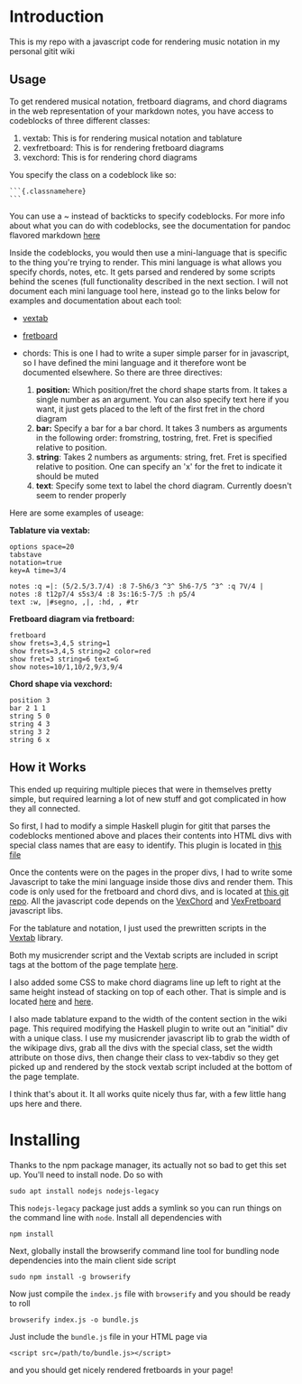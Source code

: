 # Introduction

This is my repo with a javascript code for rendering music notation in my
personal gitit wiki 

## Usage

To get rendered musical notation, fretboard diagrams, and chord diagrams in the
web representation of your markdown notes, you have access to codeblocks of three
different classes:

1) vextab: This is for rendering musical notation and tablature
2) vexfretboard: This is for rendering fretboard diagrams
3) vexchord: This is for rendering chord diagrams

You specify the class on a codeblock like so:

~~~~~~~~~~~~~
```{.classnamehere}
```
~~~~~~~~~~~~~

You can use a ~ instead of backticks to specify codeblocks. For more info about
what you can do with codeblocks, see the documentation for pandoc flavored
markdown  [here](https://pandoc.org/MANUAL.html#verbatim-code-blocks)


Inside the codeblocks, you would then use a mini-language that is specific to
the thing you're trying to render. This mini language is what allows you
specify chords, notes, etc. It gets parsed and rendered by some scripts behind
the scenes (full functionality described in the next section. I will not
document each mini language tool here, instead go to the links below for
examples and documentation about each tool:

- [vextab](http://vexflow.com/vextab/tutorial.html)
- [fretboard](http://my.vexflow.com/articles/119)
- chords: This is one I had to write a super simple parser for in javascript,
  so I have defined the mini language and it therefore wont be documented
  elsewhere. So there are three directives:

  1) **position:** Which position/fret the chord shape starts from. It takes a
     single number as an argument. You can also specify text here if you want,
     it just gets placed to the left of the first fret in the chord diagram
  2) **bar:** Specify a bar for a bar chord. It takes 3 numbers as arguments in the following order:
     fromstring, tostring, fret. Fret is specified relative to position. 
  3) **string**: Takes 2 numbers as arguments: string, fret. Fret is specified
     relative to position. One can specify an 'x' for the fret to indicate it
     should be muted
  4) **text**: Specify some text to label the chord diagram. Currently doesn't seem
     to render properly


Here are some examples of useage:

**Tablature via vextab:**

```{.vextab}
options space=20
tabstave
notation=true
key=A time=3/4

notes :q =|: (5/2.5/3.7/4) :8 7-5h6/3 ^3^ 5h6-7/5 ^3^ :q 7V/4 |
notes :8 t12p7/4 s5s3/4 :8 3s:16:5-7/5 :h p5/4
text :w, |#segno, ,|, :hd, , #tr
```

**Fretboard diagram via fretboard:**

```{.vexfretboard}
fretboard
show frets=3,4,5 string=1
show frets=3,4,5 string=2 color=red
show fret=3 string=6 text=G
show notes=10/1,10/2,9/3,9/4
```

**Chord shape via vexchord:**

```{.vexchord}
position 3
bar 2 1 1
string 5 0
string 4 3
string 3 2
string 6 x
```

## How it Works

This ended up requiring multiple pieces that were in themselves pretty simple,
but required learning a lot of new stuff and got complicated in how they all
connected. 

So first, I had to modify a simple Haskell plugin for gitit that parses the
codeblocks mentioned above and places their contents into HTML divs with
special class names that are easy to identify. This plugin is located in 
[this file](./Vextab.hs)

Once the contents were on the pages in the proper divs, I had to write some
Javascript to take the mini language inside those divs and render them. This
code is only used for the fretboard and chord divs, and is located at [this git repo](https://github.com/kwrobert/musicrender).
All the javascript code depends on the [VexChord](https://github.com/0xfe/vexchords) and 
[VexFretboard](https://github.com/0xfe/fretboard) javascript libs.

For the tablature and notation, I just used the prewritten scripts in the
[Vextab](https://github.com/0xfe/vextab) library. 

Both my musicrender script and the Vextab scripts are included in script tags
at the bottom of the page template [here](./page.st). 

I also added some CSS to make chord diagrams line up left to right at the same
height instead of stacking on top of each other. That is simple and is located 
[here](./vex.css) and [here](./vextab.css).

I also made tablature expand to the width of the content section in the wiki
page. This required modifying the Haskell plugin to write out an "initial" div
with a unique class. I use my musicrender javascript lib to grab the width of
the wikipage divs, grab all the divs with the special class, set the width
attribute on those divs, then change their class to vex-tabdiv so they get
picked up and rendered by the stock vextab script included at the bottom of the
page template.

I think that's about it. It all works quite nicely thus far, with a few little
hang ups here and there.

# Installing

Thanks to the npm package manager, its actually not so bad to get this set up. You'll need to install node. Do so with 

```
sudo apt install nodejs nodejs-legacy
```

This `nodejs-legacy` package just adds a symlink so you can run things on the
command line with `node`. Install all dependencies with

```
npm install
```

Next, globally install the browserify command line tool for bundling node
dependencies into the main client side script

```
sudo npm install -g browserify
```

Now just compile the `index.js` file with `browserify` and you should be
ready to roll

```
browserify index.js -o bundle.js
```

Just include the `bundle.js` file in your HTML page via 

```
<script src=/path/to/bundle.js></script>
```

and you should get nicely rendered fretboards in your page!
